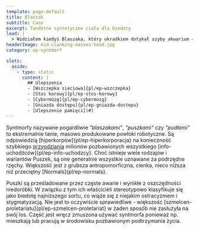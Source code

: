 ```yaml
---
template: page-default
title: Blaszak
subtitle: Case
excerpt: Tandetne syntetyczne ciała dla biedoty
lead: |
  > Widziałem kiedyś Blaszaka, który ukradkiem dotykał szyby akwarium — jakby wspomnienie zmysłu chciało wrócić. Do środka załadowali Ego ale po tylu latach, czy w środku jest jeszcze człowiek czy już tylko maszyna?
headerImage: mid-clanking-masses-head.jpg
category: ep-syntmorf

slots:
  aside:
    - type: static
      content: |
        ## Ulepszenia
        - [Wszczepka sieciowa]{pl/ep-wszczepka}
        - [Stos korowy]{pl/ep-stos-korowy}
        - [Cybermózg]{pl/ep-cybermozg}
        - [Gniazda dostępu]{pl/ep-gniazda-dostepu}
        - [Ulepszenie pamięci](#)
---
```

Syntmorfy nazywane pogardliwie _"blaszakami"_, _"puszkami"_ czy _"pudłami"_ to ekstremalnie tanie, masowo produkowane powłoki robotyczne. Są odpowiedzią [hiperkorpów]{pl/ep-hiperkorporacja} na konieczność szybkiego [przyodziania](#) milionów pozbawionych wszystkiego [info-uchodźców]{pl/ep-info-uchodzcy}. Choć istnieje wiele rodzajów i wariantów Puszek, są one generalnie wszystkie uznawane za podrzędne rzęchy. Większość jest z grubsza antropomorficzna, cienka, nieco niższa niż przeciętny [Normals]{pl/ep-normals}. 

Puszki są prześladowane przez częste awarie i wynikłe z oszczędności niedoróbki. W związku z tym ich właścicieli stereotypowo klasyfikuje się jako biedotę najniższego sortu, co wiąże się z niejakim ostracyzmem i stygmatyzacją. Nie jest to oczywiście sprawiedliwe - większość [szmelcen-proletariatu]{pl/ep-szmelcen-proletariat} w żaden sposób nie zasłużyła na swój los. Część jest wręcz zmuszona używać syntmorfa ponieważ np. mieszkają lub pracują w środowisku pozbawionym podtrzymania życia.
